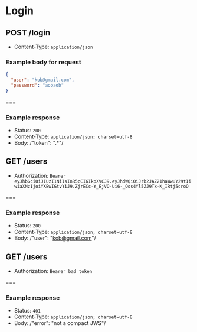 # Login

## POST /login
* Content-Type: `application/json`

### Example body for request

```json
{
  "user": "kob@gmail.com",
  "password": "aobaob"
}
```

===

### Example response

* Status: `200`
* Content-Type: `application/json; charset=utf-8`
* Body: /"token": ".*"/


## GET /users
* Authorization: `Bearer eyJhbGciOiJIUzI1NiIsInR5cCI6IkpXVCJ9.eyJhdWQiOiJrb2JAZ21haWwuY29tIiwiaXNzIjoiYXBwIGtvYiJ9.ZjrECc-Y_EjVQ-Ui6-_Qos4Yl5ZJ9Tx-K_IRtj5croQ`

===

### Example response

* Status: `200`
* Content-Type: `application/json; charset=utf-8`
* Body: /"user": "kob@gmail.com"/


## GET /users
* Authorization: `Bearer bad token`

===

### Example response

* Status: `401`
* Content-Type: `application/json; charset=utf-8`
* Body: /"error": "not a compact JWS"/
